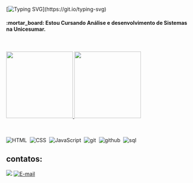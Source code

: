 [![Typing SVG](https://readme-typing-svg.demolab.com?size=28&color=FF79C6&center=true&vCenter=true&&width=900&lines=Olá,+seja+bem+vindo(a)+ao+meu+perfil+do+GitHub!;Eu+me+chamo+Mayara+Arantes!)](https://git.io/typing-svg)

<h4>:mortar_board: Estou Cursando Análise e desenvolvimento de Sistemas na Unicesumar.</h4>
  
<br></br>
<a href="https://github.com/MayaraArantes" title="Perfil">
  <img height="180em" src="https://github-readme-stats.vercel.app/api?username=MayaraArantes&theme=omni&show_icons=true" />
  <img height="180em" src="https://github-readme-stats.vercel.app/api/top-langs/?username=MayaraArantes&layout=compact&langs_count=6&theme=omni"/>
</a>

<br></br>
![HTML](https://img.shields.io/badge/HTML5-E34F26?style=for-the-badge&logo=html5&logoColor=white)&nbsp;
![CSS](https://img.shields.io/badge/CSS3-1572B6?style=for-the-badge&logo=css3&logoColor=white)&nbsp;
![JavaScript](https://img.shields.io/badge/JavaScript-F7DF1E?style=for-the-badge&logo=javascript&logoColor=black)&nbsp;
![git](https://img.shields.io/badge/Git-100000?style=for-the-badge&logo=git&logoColor=red)&nbsp;
![github](https://img.shields.io/badge/GitHub-100000?style=for-the-badge&logo=github&logoColor=white)&nbsp;
![sql](https://img.shields.io/badge/SQL-E34F50?style=for-the-badge&logo=sql)&nbsp;



## contatos:
<div> 
  <a href="https://www.linkedin.com/in/mayaraarantes/" target="_blank"><img src="https://img.shields.io/badge/-LinkedIn-%230077B5?style=for-the-badge&logo=linkedin&logoColor=white" target="_blank"></a> 
  <a href="mailto:mayaraarantes9@gmail.com"><img title="E-mail" src="https://img.shields.io/badge/-Gmail-%23333?style=for-the-badge&logo=gmail&logoColor=white &logoColor=white" target="_blank"/></a>
</div>

